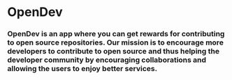 # OpenDev
### OpenDev is an app where you can get rewards for contributing to open source repositories. Our mission is to encourage more developers to contribute to open source and thus helping the developer community by encouraging collaborations and allowing the users to enjoy better services.
